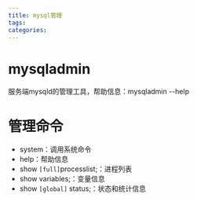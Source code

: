 ```yaml
---
title: mysql管理
tags:
categories:
---
```

# mysqladmin
服务端mysqld的管理工具，帮助信息：mysqladmin --help

# 管理命令
* system：调用系统命令
* help：帮助信息
* show `[full]`processlist;：进程列表
* show variables;：变量信息
* show `[global]` status;：状态和统计信息

